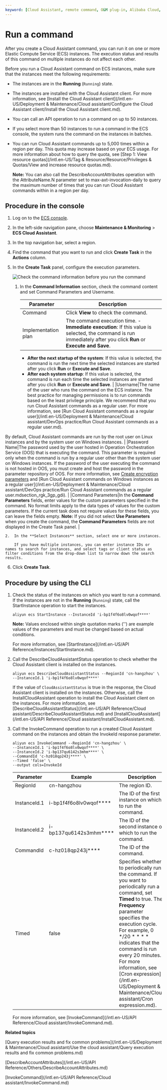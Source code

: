 ```yaml
---
keyword: [Cloud Assistant, remote command, O&M plug-in, Alibaba Cloud, ECS]
---
```


# Run a command

After you create a Cloud Assistant command, you can run it on one or more Elastic Compute Service \(ECS\) instances. The execution status and results of this command on multiple instances do not affect each other.

Before you run a Cloud Assistant command on ECS instances, make sure that the instances meet the following requirements:

-   The instances are in the **Running** \(`Running`\) state.
-   The instances are installed with the Cloud Assistant client. For more information, see [Install the Cloud Assistant client](/intl.en-US/Deployment & Maintenance/Cloud assistant/Configure the Cloud Assistant client/Install the Cloud Assistant client.md).

-   You can call an API operation to run a command on up to 50 instances.
-   If you select more than 50 instances to run a command in the ECS console, the system runs the command on the instances in batches.
-   You can run Cloud Assistant commands up to 5,000 times within a region per day. This quota may increase based on your ECS usage. For more information about how to query the quota, see [Step 1: View resource quotas](/intl.en-US/Tag & Resource/Resource/Privileges & Quotas/View and increase resource quotas.md).

    **Note:** You can also call the DescribeAccountAttributes operation with the AttributeName.N parameter set to max-axt-invocation-daily to query the maximum number of times that you can run Cloud Assistant commands within in a region per day.


## Procedure in the console

1.  Log on to the [ECS console](https://ecs.console.aliyun.com).

2.  In the left-side navigation pane, choose **Maintenance & Monitoring** \> **ECS Cloud Assistant**.

3.  In the top navigation bar, select a region.

4.  Find the command that you want to run and click **Create Task** in the **Actions** column.

5.  In the **Create Task** panel, configure the execution parameters.

    ![Check the command information before you run the command](https://static-aliyun-doc.oss-accelerate.aliyuncs.com/assets/img/en-US/4597919951/p83754.png)

    1.  In the **Command Information** section, check the command content and set Command Parameters and Username.

        |Parameter|Description|
        |---------|-----------|
        |Command|Click **View** to check the command.|
        |Implementation plan|The command execution time.         -   **Immediate execution**: If this value is selected, the command is run immediately after you click **Run** or **Execute and Save**.
        -   **After the next startup of the system**: If this value is selected, the command is run the next time the selected instances are started after you click **Run** or **Execute and Save**.
        -   **After each system startup**: If this value is selected, the command is run each time the selected instances are started after you click **Run** or **Execute and Save**. |
        |Username|The name of the user who runs the command on the ECS instance. The best practice for managing permissions is to run commands based on the least privilege principle. We recommend that you run Cloud Assistant commands as a regular user. For more information, see [Run Cloud Assistant commands as a regular user](/intl.en-US/Deployment & Maintenance/Cloud assistant/DevOps practice/Run Cloud Assistant commands as a regular user.md).

By default, Cloud Assistant commands are run by the root user on Linux instances and by the system user on Windows instances. |
        |Password Name|The password used by the user hosted in Operation Orchestration Service \(OOS\) that is executing the command. This parameter is required only when the command is run by a regular user other than the system user on Windows instances. If the password of the user executing the command is not hosted in OOS, you must create and host the password in the parameter repository of OOS. For more information, see [Create encryption parameters]() and [Run Cloud Assistant commands on Windows instances as a regular user](/intl.en-US/Deployment & Maintenance/Cloud assistant/DevOps practice/Run Cloud Assistant commands as a regular user.mdsection_rgk_3gp_gdi). |
        |Command Parameters|In the **Command Parameters** fields, enter values for the custom parameters specified in the command. No format limits apply to the data types of values for the custom parameters. If the current task does not require values for these fields, you can leave the fields empty. **Note:** If you did not select **Use Parameters** when you create the command, the **Command Parameters** fields are not displayed in the Create Task panel. |

    2.  In the **Select Instances** section, select one or more instances.

        If you have multiple instances, you can enter instance IDs or names to search for instances, and select tags or client status as filter conditions from the drop-down list to narrow down the search results.

6.  Click **Create Task**.


## Procedure by using the CLI

1.  Check the status of the instances on which you want to run a command. If the instances are not in the **Running** \(`Running`\) state, call the StartInstance operation to start the instances.

    ```
    aliyun ecs StartInstance --InstanceId 'i-bp1f4f6o8lv0wqof****' 
    ```

    **Note:** Values enclosed within single quotation marks \(''\) are example values of the parameters and must be changed based on actual conditions.

    For more information, see [StartInstance](/intl.en-US/API Reference/Instances/StartInstance.md).

2.  Call the DescribeCloudAssistantStatus operation to check whether the Cloud Assistant client is installed on the instances.

    ```
    aliyun ecs DescribeCloudAssistantStatus --RegionId 'cn-hangzhou' \
    --InstanceId.1 'i-bp1f4f6o8lv0wqof****' 
    ```

    If the value of `CloudAssistantStatus` is true in the response, the Cloud Assistant client is installed on the instances. Otherwise, call the InstallCloudAssistant operation to install the Cloud Assistant client on the instances. For more information, see [DescribeCloudAssistantStatus](/intl.en-US/API Reference/Cloud assistant/DescribeCloudAssistantStatus.md) and [InstallCloudAssistant](/intl.en-US/API Reference/Cloud assistant/InstallCloudAssistant.md).

3.  Call the InvokeCommand operation to run a created Cloud Assistant command on the instances and obtain the InvokeId response parameter.

    ```
    aliyun ecs InvokeCommand --RegionId 'cn-hangzhou' \
    --InstanceId.1 'i-bp1f4f6o8lv0wqof****' \
    --InstanceId.2 'i-bp137qu6142s3mhm****' \
    --CommandId 'c-hz018qp243j****' \
    --Timed 'false' \
    --output cols=InvokeId
    ```

    |Parameter|Example|Description|
    |---------|-------|-----------|
    |RegionId|cn-hangzhou|The region ID.|
    |InstanceId.1|i-bp1f4f6o8lv0wqof\*\*\*\*|The ID of the first instance on which to run the command.|
    |InstanceId.2|i-bp137qu6142s3mhm\*\*\*\*|The ID of the second instance on which to run the command.|
    |CommandId|c-hz018qp243j\*\*\*\*|The ID of the command.|
    |Timed|false|Specifies whether to periodically run the command. If you want to periodically run a command, set **Timed** to true. The **Frequency** parameter specifies the execution cycle. For example, 0 \*/20 \* \* \* \* indicates that the command is run every 20 minutes. For more information, see [Cron expression](/intl.en-US/Deployment & Maintenance/Cloud assistant/Cron expression.md). |

    For more information, see [InvokeCommand](/intl.en-US/API Reference/Cloud assistant/InvokeCommand.md).


**Related topics**  


[Query execution results and fix common problems](/intl.en-US/Deployment & Maintenance/Cloud assistant/Use the cloud assistant/Query execution results and fix common problems.md)

[DescribeAccountAttributes](/intl.en-US/API Reference/Others/DescribeAccountAttributes.md)

[InvokeCommand](/intl.en-US/API Reference/Cloud assistant/InvokeCommand.md)

